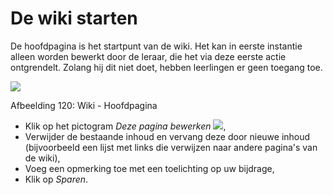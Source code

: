 # De wiki starten

De hoofdpagina is het startpunt van de wiki. Het kan in eerste instantie alleen worden bewerkt door de leraar, die het via deze eerste actie ontgrendelt. Zolang hij dit niet doet, hebben leerlingen er geen toegang toe.

![](../../.gitbook/assets/images146%20%284%29.png)

Afbeelding 120: Wiki - Hoofdpagina

* Klik op het pictogram _Deze pagina bewerken_ ![](../../.gitbook/assets/graphics209%20%283%29.png),
* Verwijder de bestaande inhoud en vervang deze door nieuwe inhoud \(bijvoorbeeld een lijst met links die verwijzen naar andere pagina's van de wiki\),
* Voeg een opmerking toe met een toelichting op uw bijdrage,
* Klik op _Sparen_.

